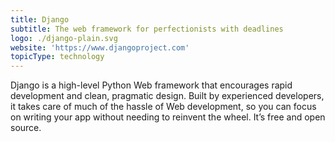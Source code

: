 ```yaml
---
title: Django
subtitle: The web framework for perfectionists with deadlines
logo: ./django-plain.svg
website: 'https://www.djangoproject.com'
topicType: technology
---
```


Django is a high-level Python Web framework that encourages rapid development and
clean, pragmatic design. Built by experienced developers, it takes care of much of
the hassle of Web development, so you can focus on writing your app without needing
to reinvent the wheel. It’s free and open source.

